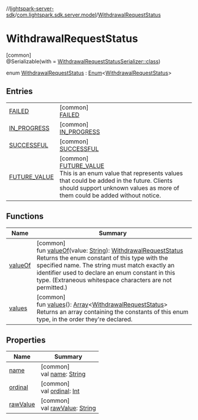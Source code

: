 //[lightspark-server-sdk](../../../index.md)/[com.lightspark.sdk.server.model](../index.md)/[WithdrawalRequestStatus](index.md)

# WithdrawalRequestStatus

[common]\
@Serializable(with = [WithdrawalRequestStatusSerializer::class](../-withdrawal-request-status-serializer/index.md))

enum [WithdrawalRequestStatus](index.md) : [Enum](https://kotlinlang.org/api/latest/jvm/stdlib/kotlin/-enum/index.html)&lt;[WithdrawalRequestStatus](index.md)&gt;

## Entries

| | |
|---|---|
| [FAILED](-f-a-i-l-e-d/index.md) | [common]<br>[FAILED](-f-a-i-l-e-d/index.md) |
| [IN_PROGRESS](-i-n_-p-r-o-g-r-e-s-s/index.md) | [common]<br>[IN_PROGRESS](-i-n_-p-r-o-g-r-e-s-s/index.md) |
| [SUCCESSFUL](-s-u-c-c-e-s-s-f-u-l/index.md) | [common]<br>[SUCCESSFUL](-s-u-c-c-e-s-s-f-u-l/index.md) |
| [FUTURE_VALUE](-f-u-t-u-r-e_-v-a-l-u-e/index.md) | [common]<br>[FUTURE_VALUE](-f-u-t-u-r-e_-v-a-l-u-e/index.md)<br>This is an enum value that represents values that could be added in the future. Clients should support unknown values as more of them could be added without notice. |

## Functions

| Name | Summary |
|---|---|
| [valueOf](value-of.md) | [common]<br>fun [valueOf](value-of.md)(value: [String](https://kotlinlang.org/api/latest/jvm/stdlib/kotlin/-string/index.html)): [WithdrawalRequestStatus](index.md)<br>Returns the enum constant of this type with the specified name. The string must match exactly an identifier used to declare an enum constant in this type. (Extraneous whitespace characters are not permitted.) |
| [values](values.md) | [common]<br>fun [values](values.md)(): [Array](https://kotlinlang.org/api/latest/jvm/stdlib/kotlin/-array/index.html)&lt;[WithdrawalRequestStatus](index.md)&gt;<br>Returns an array containing the constants of this enum type, in the order they're declared. |

## Properties

| Name | Summary |
|---|---|
| [name](-f-u-t-u-r-e_-v-a-l-u-e/index.md#-372974862%2FProperties%2F-1086033721) | [common]<br>val [name](-f-u-t-u-r-e_-v-a-l-u-e/index.md#-372974862%2FProperties%2F-1086033721): [String](https://kotlinlang.org/api/latest/jvm/stdlib/kotlin/-string/index.html) |
| [ordinal](-f-u-t-u-r-e_-v-a-l-u-e/index.md#-739389684%2FProperties%2F-1086033721) | [common]<br>val [ordinal](-f-u-t-u-r-e_-v-a-l-u-e/index.md#-739389684%2FProperties%2F-1086033721): [Int](https://kotlinlang.org/api/latest/jvm/stdlib/kotlin/-int/index.html) |
| [rawValue](raw-value.md) | [common]<br>val [rawValue](raw-value.md): [String](https://kotlinlang.org/api/latest/jvm/stdlib/kotlin/-string/index.html) |

